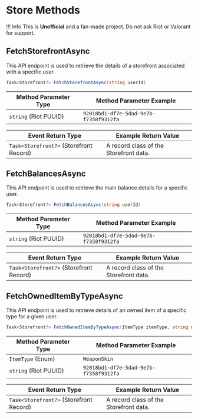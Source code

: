 # Store Methods

!!! Info 
    This is **Unofficial** and a fan-made project. Do not ask Riot or Valorant for support.

## FetchStorefrontAsync
This API endpoint is used to retrieve the details of a storefront associated with a specific user.

```C#
Task<Storefront?> FetchStorefrontAsync(string userId)
```

| **Method Parameter Type** | **Method Parameter Example** |
|------------------------|--------------------------|
| `string` (Riot PUUID) | `92018bd1-df7e-5dad-9e7b-f7358f9312fa`  |

| **Event Return Type** | **Example Return Value** |
|------------------------|--------------------------|
| `Task<Storefront?>` (Storefront Record) | A record class of the Storefront data.  |

## FetchBalancesAsync
This API endpoint is used to retrieve the main balance details for a specific user.

```C#
Task<Storefront?> FetchBalancesAsync(string userId)
```

| **Method Parameter Type** | **Method Parameter Example** |
|------------------------|--------------------------|
| `string` (Riot PUUID) | `92018bd1-df7e-5dad-9e7b-f7358f9312fa`  |

| **Event Return Type** | **Example Return Value** |
|------------------------|--------------------------|
| `Task<Storefront?>` (Storefront Record) | A record class of the Storefront data.  |

## FetchOwnedItemByTypeAsync
This API endpoint is used to retrieve details of an owned item of a specific type for a given user.

```C#
Task<Storefront?> FetchOwnedItemByTypeAsync(ItemType itemType, string userId)
```

| **Method Parameter Type** | **Method Parameter Example** |
|------------------------|--------------------------|
| `ItemType` (Enum) | `WeaponSkin`  |
| `string` (Riot PUUID) | `92018bd1-df7e-5dad-9e7b-f7358f9312fa`  |

| **Event Return Type** | **Example Return Value** |
|------------------------|--------------------------|
| `Task<Storefront?>` (Storefront Record) | A record class of the Storefront data.  |